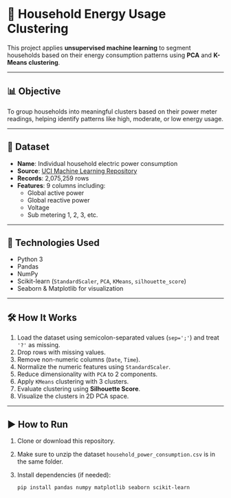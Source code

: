 # 🔌 Household Energy Usage Clustering

This project applies **unsupervised machine learning** to segment households based on their energy consumption patterns using **PCA** and **K-Means clustering**.

---

## 📊 Objective

To group households into meaningful clusters based on their power meter readings, helping identify patterns like high, moderate, or low energy usage.

---

## 📁 Dataset

- **Name**: Individual household electric power consumption
- **Source**: [UCI Machine Learning Repository](https://archive.ics.uci.edu/ml/datasets/individual+household+electric+power+consumption)
- **Records**: 2,075,259 rows
- **Features**: 9 columns including:
  - Global active power
  - Global reactive power
  - Voltage
  - Sub metering 1, 2, 3, etc.

---

## 🧪 Technologies Used

- Python 3
- Pandas
- NumPy
- Scikit-learn (`StandardScaler`, `PCA`, `KMeans`, `silhouette_score`)
- Seaborn & Matplotlib for visualization

---

## 🛠️ How It Works

1. Load the dataset using semicolon-separated values (`sep=';'`) and treat `'?'` as missing.
2. Drop rows with missing values.
3. Remove non-numeric columns (`Date`, `Time`).
4. Normalize the numeric features using `StandardScaler`.
5. Reduce dimensionality with `PCA` to 2 components.
6. Apply `KMeans` clustering with 3 clusters.
7. Evaluate clustering using **Silhouette Score**.
8. Visualize the clusters in 2D PCA space.

---

## ▶️ How to Run

1. Clone or download this repository.
2. Make sure to unzip the dataset `household_power_consumption.csv` is in the same folder.
3. Install dependencies (if needed):

   ```bash
   pip install pandas numpy matplotlib seaborn scikit-learn
